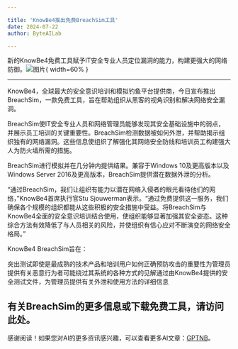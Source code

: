 ```yaml
---

title: 'KnowBe4推出免费BreachSim工具'
date: 2024-07-22
author: ByteAILab

---
```


新的KnowBe4免费工具赋予IT安全专业人员定位漏洞的能力，构建更强大的网络防御。![图片](https://ai-techpark.com/wp-content/uploads/2024/07/KnowBe-960x540.jpg){ width=60% }

---


KnowBe4，全球最大的安全意识培训和模拟钓鱼平台提供商，今日宣布推出BreachSim，一款免费工具，旨在帮助组织从黑客的视角识别和解决网络安全漏洞。

BreachSim使IT安全专业人员和网络管理员能够发现其安全基础设施中的弱点，并展示员工培训的关键重要性。BreachSim检测数据被如何外泄，并帮助揭示组织独有的网络漏洞。这些信息使组织了解强化其网络安全防线和培训员工构建强大人为防火墙所需的措施。

BreachSim进行模拟并在几分钟内提供结果。兼容于Windows 10及更高版本以及Windows Server 2016及更高版本，BreachSim提供潜在数据外泄的分析。

“通过BreachSim，我们让组织有能力以潜在网络入侵者的眼光看待他们的网络，”KnowBe4首席执行官Stu Sjouwerman表示。“通过免费提供这一服务，我们确保各个规模的组织都能从这些积极的安全措施中受益。将BreachSim与KnowBe4全面的安全意识培训结合使用，使组织能够显著加强其安全姿态。这种综合方法有效降低了与人员相关的风险，并使组织有信心应对不断演变的网络安全格局。”

KnowBe4 BreachSim旨在：

突出测试即使是最成熟的技术产品和培训用户如何正确预防攻击的重要性为管理员提供有关恶意行为者可能绕过其系统的各种方式的见解通过由KnowBe4提供的安全测试文件，为管理员提供有关外泄和使用方法的详细信息

有关BreachSim的更多信息或下载免费工具，请访问此处。
---
感谢阅读！如果您对AI的更多资讯感兴趣，可以查看更多AI文章：[GPTNB](https://gptnb.com)。